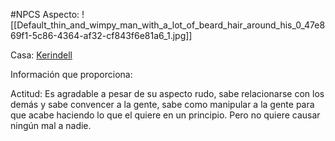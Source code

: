#NPCS 
Aspecto:
	![[Default_thin_and_wimpy_man_with_a_lot_of_beard_hair_around_his_0_47e869f1-5c86-4364-af32-cf843f6e81a6_1.jpg]]

Casa: <u>Kerindell</u>

Información que proporciona:
	

Actitud:
	Es agradable a pesar de su aspecto rudo, sabe relacionarse con los demás y sabe convencer a la gente, sabe como manipular a la gente para que acabe haciendo lo que el quiere en un principio. Pero no quiere causar ningún mal a nadie.

